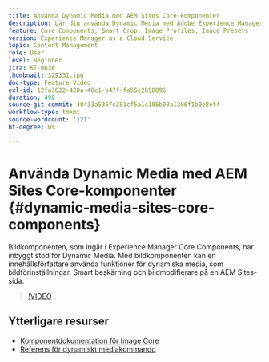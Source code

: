 ```yaml
---
title: Använda Dynamic Media med AEM Sites Core-komponenter
description: Lär dig använda Dynamic Media med Adobe Experience Manager Sites. Bildkomponenten, som ingår i Experience Manager Core Components, har inbyggt stöd för Dynamic Media. Med bildkomponenten kan en innehållsförfattare använda funktioner för dynamiska media, som bildförinställningar, Smart beskärning och bildmodifierare på en AEM Sites-sida.
feature: Core Components, Smart Crop, Image Profiles, Image Presets
version: Experience Manager as a Cloud Service
topic: Content Management
role: User
level: Beginner
jira: KT-6630
thumbnail: 329331.jpg
doc-type: Feature Video
exl-id: 12fa3622-428a-40c1-b47f-fa55c2858896
duration: 498
source-git-commit: 48433a5367c281cf5a1c106b08a1306f1b0e8ef4
workflow-type: tm+mt
source-wordcount: '121'
ht-degree: 0%

---
```


# Använda Dynamic Media med AEM Sites Core-komponenter {#dynamic-media-sites-core-components}

Bildkomponenten, som ingår i Experience Manager Core Components, har inbyggt stöd för Dynamic Media. Med bildkomponenten kan en innehållsförfattare använda funktioner för dynamiska media, som bildförinställningar, Smart beskärning och bildmodifierare på en AEM Sites-sida.

>[!VIDEO](https://video.tv.adobe.com/v/329331?quality=12&learn=on)

## Ytterligare resurser

* [Komponentdokumentation för Image Core ](https://experienceleague.adobe.com/docs/experience-manager-core-components/using/components/image.html?lang=en#dynamic-media)
* [Referens för dynamiskt mediakommando](https://experienceleague.adobe.com/docs/dynamic-media-developer-resources/image-serving-api/image-serving-api/http-protocol-reference/command-reference/c-command-reference.html?lang=en#image-serving-api)
